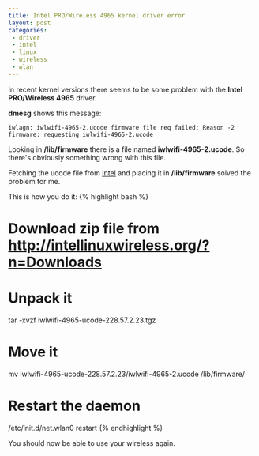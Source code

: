 ```yaml
---
title: Intel PRO/Wireless 4965 kernel driver error
layout: post
categories:
 - driver
 - intel
 - linux
 - wireless
 - wlan
---
```


In recent kernel versions there seems to be some problem with the
**Intel PRO/Wireless 4965** driver.

**dmesg** shows this message:

    iwlagn: iwlwifi-4965-2.ucode firmware file req failed: Reason -2
    firmware: requesting iwlwifi-4965-2.ucode

Looking in **/lib/firmware** there is a file named
**iwlwifi-4965-2.ucode**. So there's obviously something wrong with this
file.

Fetching the ucode file from
[Intel](http://intellinuxwireless.org/?n=Downloads) and placing it in
**/lib/firmware** solved the problem for me.

This is how you do it:
{% highlight bash %}
# Download zip file from http://intellinuxwireless.org/?n=Downloads

# Unpack it
tar -xvzf iwlwifi-4965-ucode-228.57.2.23.tgz

# Move it
mv iwlwifi-4965-ucode-228.57.2.23/iwlwifi-4965-2.ucode /lib/firmware/

# Restart the daemon
/etc/init.d/net.wlan0 restart
{% endhighlight %}

You should now be able to use your wireless again.
